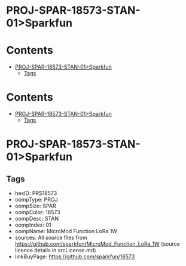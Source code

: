 
PROJ-SPAR-18573-STAN-01>Sparkfun
================================

Contents
========

* [PROJ-SPAR-18573-STAN-01>Sparkfun](#proj-spar-18573-stan-01sparkfun)
	* [Tags](#tags)

Contents
========

* [PROJ-SPAR-18573-STAN-01>Sparkfun](#proj-spar-18573-stan-01sparkfun)
	* [Tags](#tags)

# PROJ-SPAR-18573-STAN-01>Sparkfun

## Tags

- hexID: PRS18573
- oompType: PROJ
- oompSize: SPAR
- oompColor: 18573
- oompDesc: STAN
- oompIndex: 01
- oompName: MicroMod Function LoRa 1W
- sources: All source files from https://github.com/sparkfun/MicroMod_Function_LoRa_1W (source licence details in srcLicense.md)
- linkBuyPage: https://github.com/sparkfun/18573
